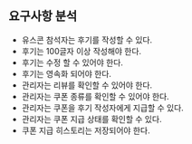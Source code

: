 ## 요구사항 분석
- 유스콘 참석자는 후기를 작성할 수 있다.
- 후기는 100글자 이상 작성해야 한다.
- 후기는 수정 할 수 있어야 한다.
- 후기는 영속화 되어야 한다.
- 관리자는 리뷰를 확인할 수 있어야 한다.
- 관리자는 쿠폰 종류를 확인할 수 있어야 한다.
- 관리자는 쿠폰을 후기 작성자에게 지급할 수 있다.
- 관리자는 쿠폰 지급 상태를 확인할 수 있다.
- 쿠폰 지급 히스토리는 저장되어야 한다.